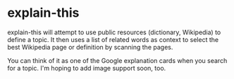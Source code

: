 # explain-this
explain-this will attempt to use public resources (dictionary, Wikipedia) to define a topic. It then uses a list of related words as context to select the best Wikipedia page or definition by scanning the pages.

You can think of it as one of the Google explanation cards when you search for a topic. I'm hoping to add image support soon, too.